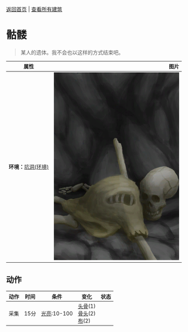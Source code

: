 [返回首页](index.md)   |  [查看所有建筑](building.md)
# 骷髅  
> 某人的遗体。我不会也以这样的方式结束吧。  
  
  属性  |   图片   
 ----  |  ----:   
 **环境：**[坑洞(环境)](Env_HighlandHole.md)  |  ![](Sprite/Skeleton.png)   
  
## 动作  
动作  |  时间  |  条件  |  变化  |  状态  
----  |  ----  |  ----  |  ----  |  ----  
采集  |  15分  |  [光亮](Light.md):10-100  |  [头骨](Skull.md)(1)<br>[骨头](Bones.md)(2)<br>[布](Cloth.md)(2)  |    
